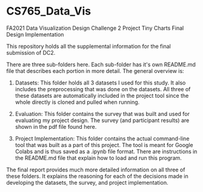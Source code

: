 # CS765_Data_Vis
FA2021 Data Visualization Design Challenge 2 Project
Tiny Charts Final Design Implementation

This repository holds all the supplemental information for the final submission of DC2. 

There are three sub-folders here. Each sub-folder has it's own README.md file that describes each portion in more detail. The general overview is: 
1. Datasets: This folder holds all 3 datasets I used for this study. It also includes the preprocessing that was done on the datasets. All three of these datasets are automatically included in the project tool since the whole directly is cloned and pulled when running. 

2. Evaluation: This folder contains the survey that was built and used for evaluating my project design. The survey (and participant results) are shown in the pdf file found here.

3. Project Implementation: This folder contains the actual command-line tool that was built as a part of this project. The tool is meant for Google Colabs and is thus saved as a .ipynb file format. There are instructions in the README.md file that explain how to load and run this program. 

The final report provides much more detailed information on all three of these folders. It explains the reasoning for each of the decisions made in developing the datasets, the survey, and project implementation. 
